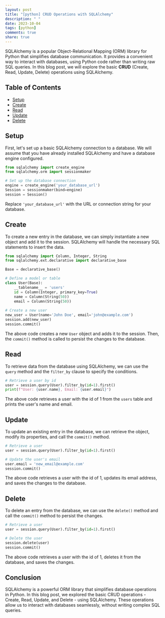 ```yaml
---
layout: post
title: "[python] CRUD Operations with SQLAlchemy"
description: " "
date: 2023-10-04
tags: [python]
comments: true
share: true
---
```


SQLAlchemy is a popular Object-Relational Mapping (ORM) library for Python that simplifies database communication. It provides a convenient way to interact with databases, using Python code rather than writing raw SQL queries. In this blog post, we will explore the basic **CRUD** (Create, Read, Update, Delete) operations using SQLAlchemy.

## Table of Contents
- [Setup](#setup)
- [Create](#create)
- [Read](#read)
- [Update](#update)
- [Delete](#delete)

<a name="setup"></a>
## Setup

First, let's set up a basic SQLAlchemy connection to a database. We will assume that you have already installed SQLAlchemy and have a database engine configured. 

```python
from sqlalchemy import create_engine
from sqlalchemy.orm import sessionmaker

# Set up the database connection
engine = create_engine('your_database_url')
Session = sessionmaker(bind=engine)
session = Session()
```

Replace `'your_database_url'` with the URL or connection string for your database.

<a name="create"></a>
## Create

To create a new entry in the database, we can simply instantiate a new object and add it to the session. SQLAlchemy will handle the necessary SQL statements to insert the data.

```python
from sqlalchemy import Column, Integer, String
from sqlalchemy.ext.declarative import declarative_base

Base = declarative_base()

# Define a model or table
class User(Base):
    __tablename__ = 'users'
    id = Column(Integer, primary_key=True)
    name = Column(String(50))
    email = Column(String(50))
    
# Create a new user
new_user = User(name='John Doe', email='john@example.com')
session.add(new_user)
session.commit()
```

The above code creates a new `User` object and adds it to the session. Then, the `commit()` method is called to persist the changes to the database.

<a name="read"></a>
## Read

To retrieve data from the database using SQLAlchemy, we can use the `query` method and the `filter_by` clause to specify the conditions.

```python
# Retrieve a user by id
user = session.query(User).filter_by(id=1).first()
print(f"User: {user.name}, Email: {user.email}")
```

The above code retrieves a user with the id of 1 from the `users` table and prints the user's name and email.

<a name="update"></a>
## Update

To update an existing entry in the database, we can retrieve the object, modify its properties, and call the `commit()` method.

```python
# Retrieve a user
user = session.query(User).filter_by(id=1).first()

# Update the user's email
user.email = 'new_email@example.com'
session.commit()
```

The above code retrieves a user with the id of 1, updates its email address, and saves the changes to the database.

<a name="delete"></a>
## Delete

To delete an entry from the database, we can use the `delete()` method and call the `commit()` method to persist the changes.

```python
# Retrieve a user
user = session.query(User).filter_by(id=1).first()

# Delete the user
session.delete(user)
session.commit()
```

The above code retrieves a user with the id of 1, deletes it from the database, and saves the changes.

## Conclusion

SQLAlchemy is a powerful ORM library that simplifies database operations in Python. In this blog post, we explored the basic CRUD operations - Create, Read, Update, and Delete - using SQLAlchemy. These operations allow us to interact with databases seamlessly, without writing complex SQL queries.